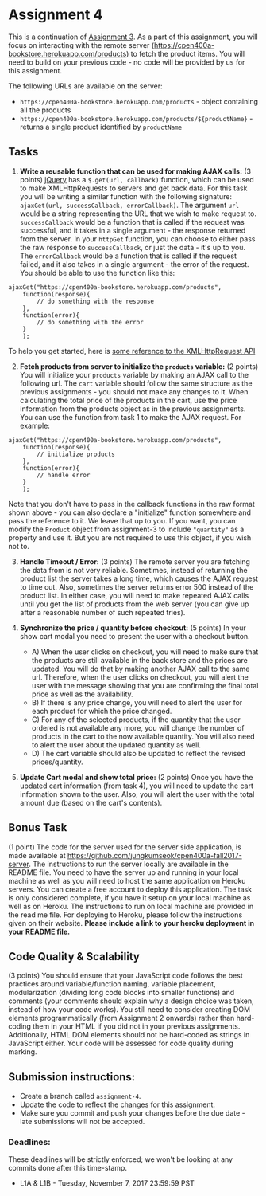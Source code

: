 # Assignment 4

This is a continuation of [Assignment 3](https://github.com/jungkumseok/cpen400a-fall2017-assignment3). As a part of this assignment, you will focus on interacting with the remote server (https://cpen400a-bookstore.herokuapp.com/products) to fetch the product items. You will need to build on your previous code - no code will be provided by us for this assignment.

The following URLs are available on the server:

* `https://cpen400a-bookstore.herokuapp.com/products` - object containing all the products
* `https://cpen400a-bookstore.herokuapp.com/products/${productName}` - returns a single product identified by `productName` 

## Tasks

1. **Write a reusable function that can be used for making AJAX calls:** (3 points) [jQuery](http://jquery.com) has a `$.get(url, callback)` function, which can be used to make XMLHttpRequests to servers and get back data. For this task you will be writing a similar function with the following signature: `ajaxGet(url, successCallback, errorCallback)`. The argument `url` would be a string representing the URL that we wish to make request to. `successCallback` would be a function that is called if the request was successful, and it takes in a single argument - the response returned from the server. In your `httpGet` function, you can choose to either pass the raw response to `successCallback`, or just the data - it's up to you. The `errorCallback` would be a function that is called if the request failed, and it also takes in a single argument - the error of the request. You should be able to use the function like this:
```
ajaxGet("https://cpen400a-bookstore.herokuapp.com/products",
	function(response){
		// do something with the response
	},
	function(error){
		// do something with the error
	}
	);
```
To help you get started, here is [some reference to the XMLHttpRequest API](https://www.w3schools.com/xml/xml_http.asp)

2. **Fetch products from server to initialize the `products` variable:** (2 points) You will initialize your `products` variable by making an AJAX call to the following url. The `cart` variable should follow the same structure as the previous assignments - you should not make any changes to it. When calculating the total price of the products in the cart, use the price information from the products object as in the previous assignments. You can use the function from task 1 to make the AJAX request.
For example:
```
ajaxGet("https://cpen400a-bookstore.herokuapp.com/products",
	function(response){
		// initialize products
	},
	function(error){
		// handle error
	}
	);
```
Note that you don't have to pass in the callback functions in the raw format shown above - you can also declare a "initialize" function somewhere and pass the reference to it. We leave that up to you.
If you want, you can modify the `Product` object from assignment-3 to include `"quantity"` as a property and use it. But you are not required to use this object, if you wish not to. 

3. **Handle Timeout / Error:** (3 points) The remote server you are fetching the data from is not very reliable. Sometimes, instead of returning the product list the server takes a long time, which causes the AJAX request to time out. Also, sometimes the server returns error 500 instead of the product list. In either case, you will need to make repeated AJAX calls until you get the list of products from the web server (you can give up after a reasonable number of such repeated tries).

4. **Synchronize the price / quantity before checkout:** (5 points) In your show cart modal you need to present the user with a checkout button.
    * A) When the user clicks on checkout, you will need to make sure that the products are still available in the back store and the prices are updated. You will do that by making another AJAX call to the same url. Therefore, when the user clicks on checkout, you will alert the user with the message showing that you are confirming the final total price as well as the availability.
    * B) If there is any price change, you will need to alert the user for each product for which the price changed.
    * C) For any of the selected products, if the quantity that the user ordered is not available any more, you will change the number of products in the cart to the now available quantity. You will also need to alert the user about the updated quantity as well.
    * D) The cart variable should also be updated to reflect the revised prices/quantity.

5. **Update Cart modal and show total price:** (2 points) Once you have the updated cart information (from task 4), you will need to update the cart information shown to the user. Also, you will alert the user with the total amount due (based on the cart's contents).


## Bonus Task
(1 point) The code for the server used for the server side application, is made available at https://github.com/jungkumseok/cpen400a-fall2017-server. The instructions to run the server locally are available in the README file.
You need to have the server up and running in your local machine as well as you will need to host the same application on Heroku servers. You can create a free account to deploy this application. The task is only considered complete, if you have it setup on your local machine as well as on Heroku. The instructions to run on local machine are provided in the read me file. For deploying to Heroku, please follow the instructions given on their website. **Please include a link to your heroku deployment in your README file.**


## Code Quality & Scalability

(3 points) You should ensure that your JavaScript code follows the best practices around variable/function naming, variable placement, modularization (dividing long code blocks into smaller functions) and comments (your comments should explain why a design choice was taken, instead of how your code works). You still need to consider creating DOM elements programmatically (from Assignment 2 onwards) rather than hard-coding them in your HTML if you did not in your previous assignments. Additionally, HTML DOM elements should not be hard-coded as strings in JavaScript either. Your code will be assessed for code quality during marking.


## Submission instructions:

* Create a branch called `assignment-4`.
* Update the code to reflect the changes for this assignment.
* Make sure you commit and push your changes before the due date - late submissions will not be accepted.

### Deadlines:

These deadlines will be strictly enforced; we won't be looking at any commits done after this time-stamp.

* L1A & L1B - Tuesday, November 7, 2017 23:59:59 PST
